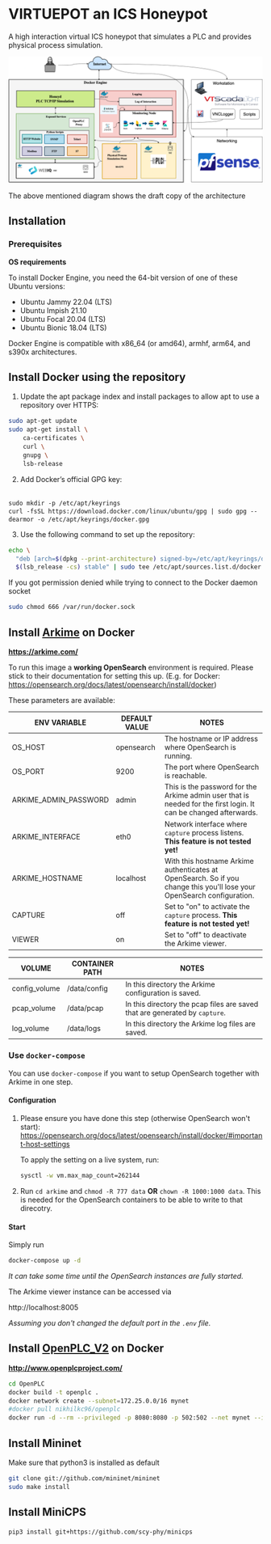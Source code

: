# VIRTUEPOT an ICS Honeypot

A high interaction virtual ICS honeypot that simulates a PLC and provides physical process simulation.

<img src="./doc/images/VirtuePot.png" alt="ICS architecture" />

The above mentioned diagram shows the draft copy of the architecture 


## Installation

### Prerequisites

**OS requirements**

To install Docker Engine, you need the 64-bit version of one of these Ubuntu versions:

* Ubuntu Jammy 22.04 (LTS)
* Ubuntu Impish 21.10
* Ubuntu Focal 20.04 (LTS)
* Ubuntu Bionic 18.04 (LTS)

Docker Engine is compatible with x86_64 (or amd64), armhf, arm64, and s390x architectures.

## Install Docker using the repository
1. Update the apt package index and install packages to allow apt to use a repository over HTTPS:

``` bash
sudo apt-get update
sudo apt-get install \
    ca-certificates \
    curl \
    gnupg \
    lsb-release
```


2. Add Docker’s official GPG key:

``` shell

sudo mkdir -p /etc/apt/keyrings
curl -fsSL https://download.docker.com/linux/ubuntu/gpg | sudo gpg --dearmor -o /etc/apt/keyrings/docker.gpg
```

3. Use the following command to set up the repository:


``` bash 
echo \
  "deb [arch=$(dpkg --print-architecture) signed-by=/etc/apt/keyrings/docker.gpg] https://download.docker.com/linux/ubuntu \
  $(lsb_release -cs) stable" | sudo tee /etc/apt/sources.list.d/docker.list > /dev/null 

```

If you got permission denied while trying to connect to the Docker daemon socket

``` bash
sudo chmod 666 /var/run/docker.sock
```

## Install [Arkime](https://github.com/arkime/arkime) on Docker 
**https://arkime.com/**

To run this image a **working OpenSearch** environment is required. Please stick to their documentation for setting this up. (E.g. for Docker: https://opensearch.org/docs/latest/opensearch/install/docker)

These parameters are available:


| ENV VARIABLE | DEFAULT VALUE |  NOTES |
| - | - | - |
| OS_HOST | opensearch | The hostname or IP address where OpenSearch is running.  |
| OS_PORT | 9200 | The port where OpenSearch is reachable. |
| ARKIME_ADMIN_PASSWORD | admin | This is the password for the Arkime admin user that is needed for the first login. It can be changed afterwards. |
| ARKIME_INTERFACE | eth0 | Network interface where `capture` process listens. **This feature is not tested yet!** |
| ARKIME_HOSTNAME | localhost | With this hostname Arkime authenticates at OpenSearch. So if you change this you'll lose your OpenSearch configuration. |
| CAPTURE | off | Set to "on" to activate the `capture` process. **This feature is not tested yet!** |
| VIEWER | on | Set to "off" to deactivate the Arkime viewer. |

| VOLUME | CONTAINER PATH | NOTES |
| - | - | - |
| config_volume | /data/config | In this directory the Arkime configuration is saved. |
| pcap_volume | /data/pcap | In this directory the pcap files are saved that are generated by `capture`. |
| log_volume | /data/logs | In this directory the Arkime log files are saved. |


### Use `docker-compose`
You can use `docker-compose` if you want to setup OpenSearch together with Arkime in one step.

#### Configuration


1. Please ensure you have done this step (otherwise OpenSearch won't start): https://opensearch.org/docs/latest/opensearch/install/docker/#important-host-settings

    To apply the setting on a live system, run:
    ``` bash
    sysctl -w vm.max_map_count=262144
    ```

2. Run `cd arkime` and `chmod -R 777 data` **OR** `chown -R 1000:1000 data`. This is needed for the OpenSearch containers to be able to write to that direcotry.

#### Start
Simply run
``` bash
docker-compose up -d
```
*It can take some time until the OpenSearch instances are fully started.*

The Arkime viewer instance can be accessed via

http://localhost:8005

*Assuming you don't changed the default port in the `.env` file.*


## Install [OpenPLC_V2](https://github.com/thiagoralves/OpenPLC_v2) on Docker 

**http://www.openplcproject.com/**

``` bash
cd OpenPLC
docker build -t openplc .
docker network create --subnet=172.25.0.0/16 mynet
#docker pull nikhilkc96/openplc
docker run -d --rm --privileged -p 8080:8080 -p 502:502 --net mynet --ip 172.25.0.5 openplc
```

## Install Mininet 
Make sure that python3 is installed as default
``` bash 
git clone git://github.com/mininet/mininet
sudo make install
```
## Install MiniCPS
``` bash
pip3 install git+https://github.com/scy-phy/minicps
```
